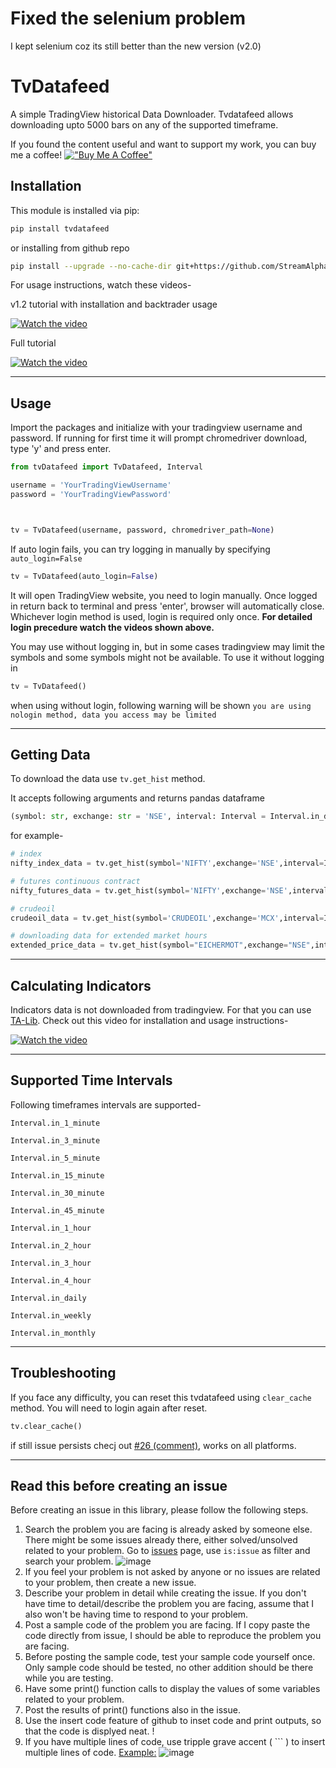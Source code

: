 # Fixed the selenium problem 
I kept selenium coz its still better than the new version (v2.0)


# **TvDatafeed**

A simple TradingView historical Data Downloader. Tvdatafeed allows downloading upto 5000 bars on any of the supported timeframe.

If you found the content useful and want to support my work, you can buy me a coffee!
[!["Buy Me A Coffee"](https://www.buymeacoffee.com/assets/img/custom_images/orange_img.png)](https://www.buymeacoffee.com/StreamAlpha)

## Installation

This module is installed via pip:

```sh
pip install tvdatafeed
```

or installing from github repo

```sh
pip install --upgrade --no-cache-dir git+https://github.com/StreamAlpha/tvdatafeed.git
```

For usage instructions, watch these videos-

v1.2 tutorial with installation and backtrader usage

[![Watch the video](https://img.youtube.com/vi/f76dOZW2gwI/hqdefault.jpg)](https://youtu.be/f76dOZW2gwI)

Full tutorial

[![Watch the video](https://img.youtube.com/vi/qDrXmb2ZRjo/hqdefault.jpg)](https://youtu.be/qDrXmb2ZRjo)

---

## Usage

Import the packages and initialize with your tradingview username and password. If running for first time it will prompt chromedriver download, type 'y' and press enter.

```python
from tvDatafeed import TvDatafeed, Interval

username = 'YourTradingViewUsername'
password = 'YourTradingViewPassword'



tv = TvDatafeed(username, password, chromedriver_path=None)
```

If auto login fails, you can try logging in manually by specifying `auto_login=False`

```python
tv = TvDatafeed(auto_login=False)
```

It will open TradingView website, you need to login manually. Once logged in return back to terminal and press 'enter', browser will automatically close. Whichever login method is used, login is required only once. **For detailed login precedure watch the videos shown above.**

You may use without logging in, but in some cases tradingview may limit the symbols and some symbols might not be available. To use it without logging in

```python
tv = TvDatafeed()
```

when using without login, following warning will be shown `you are using nologin method, data you access may be limited`

---

## Getting Data

To download the data use `tv.get_hist` method.

It accepts following arguments and returns pandas dataframe

```python
(symbol: str, exchange: str = 'NSE', interval: Interval = Interval.in_daily, n_bars: int = 10, fut_contract: int | None = None, extended_session: bool = False) -> DataFrame)
```

for example-

```python
# index
nifty_index_data = tv.get_hist(symbol='NIFTY',exchange='NSE',interval=Interval.in_1_hour,n_bars=1000)

# futures continuous contract
nifty_futures_data = tv.get_hist(symbol='NIFTY',exchange='NSE',interval=Interval.in_1_hour,n_bars=1000,fut_contract=1)

# crudeoil
crudeoil_data = tv.get_hist(symbol='CRUDEOIL',exchange='MCX',interval=Interval.in_1_hour,n_bars=5000,fut_contract=1)

# downloading data for extended market hours
extended_price_data = tv.get_hist(symbol="EICHERMOT",exchange="NSE",interval=Interval.in_1_hour,n_bars=500, extended_session=False)
```

---

## Calculating Indicators

Indicators data is not downloaded from tradingview. For that you can use [TA-Lib](https://github.com/mrjbq7/ta-lib). Check out this video for installation and usage instructions-

[![Watch the video](https://img.youtube.com/vi/0MeHXJm9HRk/hqdefault.jpg)](https://youtu.be/0MeHXJm9HRk)

---

## Supported Time Intervals

Following timeframes intervals are supported-

`Interval.in_1_minute`

`Interval.in_3_minute`

`Interval.in_5_minute`

`Interval.in_15_minute`

`Interval.in_30_minute`

`Interval.in_45_minute`

`Interval.in_1_hour`

`Interval.in_2_hour`

`Interval.in_3_hour`

`Interval.in_4_hour`

`Interval.in_daily`

`Interval.in_weekly`

`Interval.in_monthly`

---

## Troubleshooting

If you face any difficulty, you can reset this tvdatafeed using `clear_cache` method. You will need to login again after reset.

```python
tv.clear_cache()
```

if still issue persists checj out [#26 (comment)](https://github.com/StreamAlpha/tvdatafeed/issues/26#issuecomment-912619033), works on all platforms.

---

## Read this before creating an issue

Before creating an issue in this library, please follow the following steps.

1. Search the problem you are facing is already asked by someone else. There might be some issues already there, either solved/unsolved related to your problem. Go to [issues](https://github.com/StreamAlpha/tvdatafeed/issues) page, use `is:issue` as filter and search your problem. ![image](https://user-images.githubusercontent.com/59556194/128167319-2654cfa1-f718-4a52-82f8-b0c0d26bf4ef.png)
2. If you feel your problem is not asked by anyone or no issues are related to your problem, then create a new issue.
3. Describe your problem in detail while creating the issue. If you don't have time to detail/describe the problem you are facing, assume that I also won't be having time to respond to your problem.
4. Post a sample code of the problem you are facing. If I copy paste the code directly from issue, I should be able to reproduce the problem you are facing.
5. Before posting the sample code, test your sample code yourself once. Only sample code should be tested, no other addition should be there while you are testing.
6. Have some print() function calls to display the values of some variables related to your problem.
7. Post the results of print() functions also in the issue.
8. Use the insert code feature of github to inset code and print outputs, so that the code is displyed neat. !
9. If you have multiple lines of code, use tripple grave accent ( ``` ) to insert multiple lines of code. [Example:](https://docs.github.com/en/github/writing-on-github/creating-and-highlighting-code-blocks) ![image](https://user-images.githubusercontent.com/59556194/128167963-90edc379-6a15-4363-911f-5bfe1e92ef56.png)
